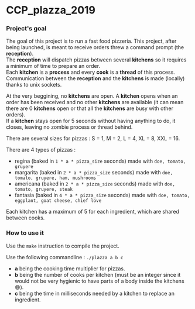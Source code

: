 # CCP_plazza_2019

### Project's goal

The goal of this project is to run a fast food pizzeria.
This project, after being launched, is meant to receive orders threw a command prompt (the **reception**).  
The **reception** will dispatch pizzas between several **kitchens** so it requires a minimum of time to prepare an order.  
Each **kitchen** is a **process** and every **cook** is a **thread** of this process.  
Communication between the **reception** and the **kitchens** is made (locally) thanks to unix sockets.  

At the very beggining, no **kitchens** are open. A **kitchen** opens when an order has been received and no other **kitchens** are available (it can mean there are 0 **kitchens** open or that all the **kitchens** are busy with other orders).  
If a **kitchen** stays open for 5 seconds without having anything to do, it closes, leaving no zombie process or thread behind.

There are several sizes for pizzas : S = 1, M = 2, L = 4, XL = 8, XXL = 16.  

There are 4 types of pizzas :  
  - regina (baked in `1 * a * pizza_size` seconds) made with `doe, tomato, gruyere`
  - margarita (baked in `2 * a * pizza_size` seconds) made with `doe, tomato, gruyere, ham, mushrooms`
  - americana (baked in `2 * a * pizza_size` seconds) made with `doe, tomato, gruyere, steak`
  - fantasia (baked in `4 * a * pizza_size` seconds) made with `doe, tomato, eggplant, goat cheese, chief love`

Each kitchen has a maximum of 5 for each ingredient, which are shared between cooks.

### How to use it

Use the `make` instruction to compile the project.

Use the following commandline : `./plazza a b c`  
  - **a** being the cooking time multiplier for pizzas.  
  - **b** being the number of cooks per kitchen (must be an integer since it would not be very hygienic to have parts of a body inside the kitchens :smile:).  
  - **c** being the time in milliseconds needed by a kitchen to replace an ingredient.  
